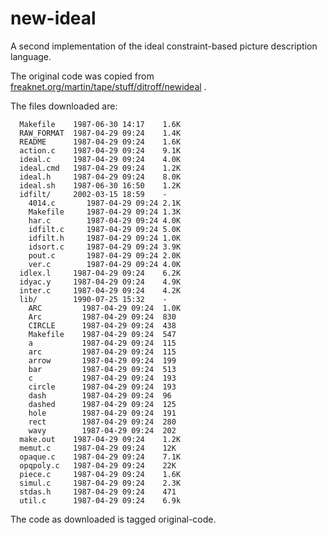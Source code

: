 # new-ideal

A second implementation of the ideal constraint-based picture description
language.

The original code was copied from
[freaknet.org/martin/tape/stuff/ditroff/newideal](http://freaknet.org/martin/tape/stuff/ditroff/newideal/) .

The files downloaded are:

```
  Makefile    1987-06-30 14:17    1.6K
  RAW_FORMAT  1987-04-29 09:24    1.4K
  README      1987-04-29 09:24    1.6K
  action.c    1987-04-29 09:24    9.1K
  ideal.c     1987-04-29 09:24    4.0K
  ideal.cmd   1987-04-29 09:24    1.2K
  ideal.h     1987-04-29 09:24    8.0K
  ideal.sh    1987-06-30 16:50    1.2K
  idfilt/     2002-03-15 18:59    -
    4014.c       1987-04-29 09:24 2.1K
    Makefile     1987-04-29 09:24 1.3K
    har.c        1987-04-29 09:24 4.0K
    idfilt.c     1987-04-29 09:24 5.0K
    idfilt.h     1987-04-29 09:24 1.0K
    idsort.c     1987-04-29 09:24 3.9K
    pout.c       1987-04-29 09:24 2.0K
    ver.c        1987-04-29 09:24 4.0K
  idlex.l     1987-04-29 09:24    6.2K
  idyac.y     1987-04-29 09:24    4.9K
  inter.c     1987-04-29 09:24    4.2K
  lib/        1990-07-25 15:32    -
    ARC         1987-04-29 09:24  1.0K
    Arc         1987-04-29 09:24  830
    CIRCLE      1987-04-29 09:24  438
    Makefile    1987-04-29 09:24  547
    a           1987-04-29 09:24  115
    arc         1987-04-29 09:24  115
    arrow       1987-04-29 09:24  199
    bar         1987-04-29 09:24  513
    c           1987-04-29 09:24  193
    circle      1987-04-29 09:24  193
    dash        1987-04-29 09:24  96
    dashed      1987-04-29 09:24  125
    hole        1987-04-29 09:24  191
    rect        1987-04-29 09:24  280
    wavy        1987-04-29 09:24  202
  make.out    1987-04-29 09:24    1.2K
  memut.c     1987-04-29 09:24    12K
  opaque.c    1987-04-29 09:24    7.1K
  opqpoly.c   1987-04-29 09:24    22K
  piece.c     1987-04-29 09:24    1.6K
  simul.c     1987-04-29 09:24    2.3K
  stdas.h     1987-04-29 09:24    471
  util.c      1987-04-29 09:24    6.9k
```

The code as downloaded is tagged original-code.
